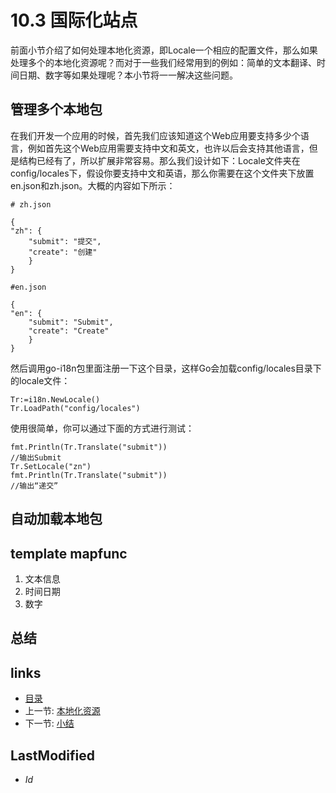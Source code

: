 # 10.3 国际化站点
前面小节介绍了如何处理本地化资源，即Locale一个相应的配置文件，那么如果处理多个的本地化资源呢？而对于一些我们经常用到的例如：简单的文本翻译、时间日期、数字等如果处理呢？本小节将一一解决这些问题。
## 管理多个本地包
在我们开发一个应用的时候，首先我们应该知道这个Web应用要支持多少个语言，例如首先这个Web应用需要支持中文和英文，也许以后会支持其他语言，但是结构已经有了，所以扩展非常容易。那么我们设计如下：Locale文件夹在config/locales下，假设你要支持中文和英语，那么你需要在这个文件夹下放置en.json和zh.json。大概的内容如下所示：
	
	# zh.json

	{
    "zh": {
        "submit": "提交",
        "create": "创建"
    	}
	}

	#en.json

	{
    "en": {
        "submit": "Submit",
        "create": "Create"
    	}
	}

然后调用go-i18n包里面注册一下这个目录，这样Go会加载config/locales目录下的locale文件：

	Tr:=i18n.NewLocale()	
	Tr.LoadPath("config/locales")
	
使用很简单，你可以通过下面的方式进行测试：

	fmt.Println(Tr.Translate("submit"))
	//输出Submit
	Tr.SetLocale("zn")
	fmt.Println(Tr.Translate("submit"))
	//输出“递交”

## 自动加载本地包


## template mapfunc

1. 文本信息
2. 时间日期
3. 数字

## 总结
## links
  * [目录](<preface.md>)
  * 上一节: [本地化资源](<10.2.md>)
  * 下一节: [小结](<10.4.md>)

## LastModified
  * $Id$
